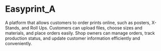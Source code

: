 # Easyprint_A
A platform that allows customers to order prints online, such as posters, X-Stands, and Roll Ups. Customers can upload files, choose sizes and materials, and place orders easily. Shop owners can manage orders, track production status, and update customer information efficiently and conveniently.
